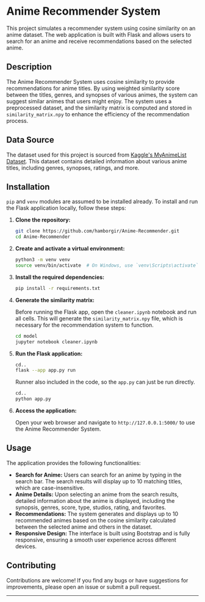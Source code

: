 # Anime Recommender System

This project simulates a recommender system using cosine similarity on an anime dataset. The web application is built with Flask and allows users to search for an anime and receive recommendations based on the selected anime.

## Description

The Anime Recommender System uses cosine similarity to provide recommendations for anime titles. By using weighted similarity score between the titles, genres, and synopses of various animes, the system can suggest similar animes that users might enjoy. The system uses a preprocessed dataset, and the similarity matrix is computed and stored in `similarity_matrix.npy` to enhance the efficiency of the recommendation process.

## Data Source

The dataset used for this project is sourced from [Kaggle's MyAnimeList Dataset](https://www.kaggle.com/datasets/dbdmobile/myanimelist-dataset?select=anime-dataset-2023.csv). This dataset contains detailed information about various anime titles, including genres, synopses, ratings, and more.

## Installation

`pip` and `venv` modules are assumed to be installed already. To install and run the Flask application locally, follow these steps:

1. **Clone the repository:**

   ```bash
   git clone https://github.com/hamborgir/Anime-Recommender.git
   cd Anime-Recommender
   ```

2. **Create and activate a virtual environment:**

   ```bash
   python3 -m venv venv
   source venv/bin/activate  # On Windows, use `venv\Scripts\activate`
   ```

3. **Install the required dependencies:**

   ```bash
   pip install -r requirements.txt
   ```

4. **Generate the similarity matrix:**

   Before running the Flask app, open the `cleaner.ipynb` notebook and run all cells. This will generate the `similarity_matrix.npy` file, which is necessary for the recommendation system to function.
   
   ```bash
   cd model
   jupyter notebook cleaner.ipynb
   ```
6. **Run the Flask application:**

   ```bash
   cd..
   flask --app app.py run
   ```
   Runner also included in the code, so the `app.py` can just be run directly.
   ```bash
   cd..
   python app.py
   ```

7. **Access the application:**

   Open your web browser and navigate to `http://127.0.0.1:5000/` to use the Anime Recommender System.

## Usage

The application provides the following functionalities:

- **Search for Anime:** Users can search for an anime by typing in the search bar. The search results will display up to 10 matching titles, which are case-insensitive.
- **Anime Details:** Upon selecting an anime from the search results, detailed information about the anime is displayed, including the synopsis, genres, score, type, studios, rating, and favorites.
- **Recommendations:** The system generates and displays up to 10 recommended animes based on the cosine similarity calculated between the selected anime and others in the dataset.
- **Responsive Design:** The interface is built using Bootstrap and is fully responsive, ensuring a smooth user experience across different devices.

## Contributing

Contributions are welcome! If you find any bugs or have suggestions for improvements, please open an issue or submit a pull request.

---
